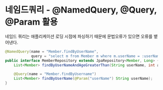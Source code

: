 # 네임드쿼리 - @NamedQuery, @Query, @Param 활용

네임드 쿼리는 애플리케이션 로딩 시점에 파싱하기 때문에 문법오류가 있으면 오류를 뱉어낸다.

```java
@NamedQuery(name = "Member.findByUserName",
            query = "select m from Member m where m.userName = :userName")
public interface MemberRepository extends JpaRepository<Member, Long> {
    List<Member> findByUserNameAndAgeGreaterThan(String userName, int age);
    
    @Query(name = "Member.findByUsername")
    List<Member> findByUserName(@Param("userName") String userName);
}
```
